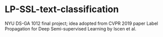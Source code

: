 # LP-SSL-text-classification
NYU DS-GA 1012 final project; idea adopted from CVPR 2019 paper Label Propagation for Deep Semi-supervised Learning by Iscen et al.
